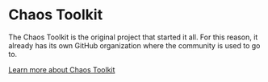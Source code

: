 # Chaos Toolkit

The Chaos Toolkit is the original project that started it all. For this reason,
it already has its own GitHub organization where the community is used to
go to.

[Learn more about Chaos Toolkit](https://github.com/chaostoolkit/chaostoolkit)
